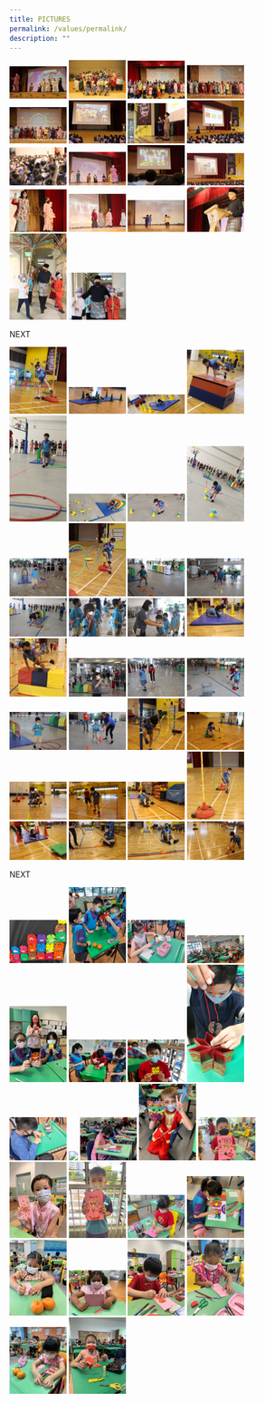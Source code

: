 ```yaml
---
title: PICTURES
permalink: /values/permalink/
description: ""
---
```

<img src="/images/v4.png" style="width:20%">
<img src="/images/v5.png" style="width:20%">
<img src="/images/v6.png" style="width:20%">
<img src="/images/v7.png" style="width:20%">
<img src="/images/v8.png" style="width:20%">
<img src="/images/v9.png" style="width:20%">
<img src="/images/v10.png" style="width:20%">
<img src="/images/v11.png" style="width:20%">
<img src="/images/v12.png" style="width:20%">
<img src="/images/v13.png" style="width:20%">
<img src="/images/v14.png" style="width:20%">
<img src="/images/v15.png" style="width:20%">
<img src="/images/v16.png" style="width:20%">
<img src="/images/v17.png" style="width:20%">
<img src="/images/v18.png" style="width:20%">
<img src="/images/v19.png" style="width:20%">
<img src="/images/v20.png" style="width:20%">
<img src="/images/v21.png" style="width:20%">

NEXT

<img src="/images/v25.png" style="width:20%">
<img src="/images/v26.png" style="width:20%">
<img src="/images/v27.png" style="width:20%">
<img src="/images/v28.png" style="width:20%">
<img src="/images/v29.png" style="width:20%">
<img src="/images/v30.png" style="width:20%">
<img src="/images/v31.png" style="width:20%">
<img src="/images/v32.png" style="width:20%">
<img src="/images/v33.png" style="width:20%">
<img src="/images/v34.png" style="width:20%">
<img src="/images/v35.png" style="width:20%">
<img src="/images/v36.png" style="width:20%">
<img src="/images/v37.png" style="width:20%">
<img src="/images/v38.png" style="width:20%">
<img src="/images/v39.png" style="width:20%">
<img src="/images/v40.png" style="width:20%">
<img src="/images/v41.png" style="width:20%">
<img src="/images/v42.png" style="width:20%">
<img src="/images/v43.png" style="width:20%">
<img src="/images/v44.png" style="width:20%">
<img src="/images/v45.png" style="width:20%">
<img src="/images/v46.png" style="width:20%">
<img src="/images/v47.png" style="width:20%">
<img src="/images/v48.png" style="width:20%">
<img src="/images/v49.png" style="width:20%">
<img src="/images/v50.png" style="width:20%">
<img src="/images/v51.png" style="width:20%">
<img src="/images/v52.png" style="width:20%">
<img src="/images/v53.png" style="width:20%">
<img src="/images/v54.png" style="width:20%">
<img src="/images/v55.png" style="width:20%">
<img src="/images/v56.png" style="width:20%">

NEXT

<img src="/images/v60.png" style="width:20%">
<img src="/images/v61.png" style="width:20%">
<img src="/images/v62.png" style="width:20%">
<img src="/images/v63.png" style="width:20%">
<img src="/images/v64.png" style="width:20%">
<img src="/images/v65.png" style="width:20%">
<img src="/images/v66.png" style="width:20%">
<img src="/images/v67.png" style="width:20%">
<img src="/images/v68.png" style="width:20%">
<img src="/images/v69.png" style="width:20%">
<img src="/images/v70.png" style="width:20%">
<img src="/images/v71.png" style="width:20%">
<img src="/images/v72.png" style="width:20%">
<img src="/images/v73.png" style="width:20%">
<img src="/images/v74.png" style="width:20%">
<img src="/images/v75.png" style="width:20%">
<img src="/images/v76.png" style="width:20%">
<img src="/images/v77.png" style="width:20%">
<img src="/images/v78.png" style="width:20%">
<img src="/images/v79.png" style="width:20%">
<img src="/images/v80.png" style="width:20%">
<img src="/images/v81.png" style="width:20%">
<img src="/images/v82.png" style="width:20%">
